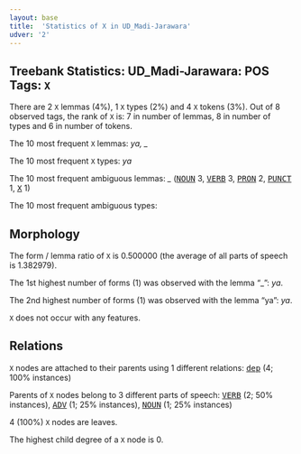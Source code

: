 ```yaml
---
layout: base
title:  'Statistics of X in UD_Madi-Jarawara'
udver: '2'
---
```


## Treebank Statistics: UD_Madi-Jarawara: POS Tags: `X`

There are 2 `X` lemmas (4%), 1 `X` types (2%) and 4 `X` tokens (3%).
Out of 8 observed tags, the rank of `X` is: 7 in number of lemmas, 8 in number of types and 6 in number of tokens.

The 10 most frequent `X` lemmas: <em>ya, _</em>

The 10 most frequent `X` types:  <em>ya</em>

The 10 most frequent ambiguous lemmas: <em>_</em> (<tt><a href="jaa_jarawara-pos-NOUN.html">NOUN</a></tt> 3, <tt><a href="jaa_jarawara-pos-VERB.html">VERB</a></tt> 3, <tt><a href="jaa_jarawara-pos-PRON.html">PRON</a></tt> 2, <tt><a href="jaa_jarawara-pos-PUNCT.html">PUNCT</a></tt> 1, <tt><a href="jaa_jarawara-pos-X.html">X</a></tt> 1)

The 10 most frequent ambiguous types:  



## Morphology

The form / lemma ratio of `X` is 0.500000 (the average of all parts of speech is 1.382979).

The 1st highest number of forms (1) was observed with the lemma “_”: <em>ya</em>.

The 2nd highest number of forms (1) was observed with the lemma “ya”: <em>ya</em>.

`X` does not occur with any features.


## Relations

`X` nodes are attached to their parents using 1 different relations: <tt><a href="jaa_jarawara-dep-dep.html">dep</a></tt> (4; 100% instances)

Parents of `X` nodes belong to 3 different parts of speech: <tt><a href="jaa_jarawara-pos-VERB.html">VERB</a></tt> (2; 50% instances), <tt><a href="jaa_jarawara-pos-ADV.html">ADV</a></tt> (1; 25% instances), <tt><a href="jaa_jarawara-pos-NOUN.html">NOUN</a></tt> (1; 25% instances)

4 (100%) `X` nodes are leaves.

The highest child degree of a `X` node is 0.

